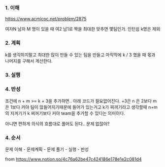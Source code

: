 ### 1. 이해

https://www.acmicpc.net/problem/2875

여자N 남자 M 명이 있을 때 여2 남1로 짝을 최대한 맞추면 몇팀인가. 인턴쉽 k명은 제외

### 2. 계획

k를 생각하지말고 최대한 많이 만들 수 있는 팀을 만들고 마직막에 k / 3 했을 때 몫과 나머지를 구해서 계산한다.


### 3. 실행


### 4. 반성

조건에 n + m >= k + 3을 추가하면.. 아래 코드가 필요없어진다. +3은 n 은 2보다 m은 1보다 커야 팀이 많들어지기때문에 들어가 있는거고 k가 찌꺼기라고 생각할때 n+m의 지꺼기가 k 찌꺼기보다 커야 team을 추가할 수 있다는 의미이다.


아니면 편하게 의식의 흐름대로 풀어도 된다.. 문제 없잖아?



### 4. 순서

문제 이해 - 문제계획 - 문제 풀기 - 실행 - 반성


from https://www.notion.so/4c76a62be47c424186e178e1e2c081d4
